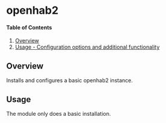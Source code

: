 # openhab2

#### Table of Contents

1. [Overview](#overview)
3. [Usage - Configuration options and additional functionality](#usage)

## Overview

Installs and configures a basic openhab2 instance.

## Usage

The module only does a basic installation.
